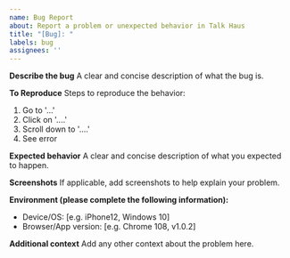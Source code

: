 ```yaml
---
name: Bug Report
about: Report a problem or unexpected behavior in Talk Haus
title: "[Bug]: "
labels: bug
assignees: ''
---
```


**Describe the bug**
A clear and concise description of what the bug is.

**To Reproduce**
Steps to reproduce the behavior:
1. Go to '...'
2. Click on '....'
3. Scroll down to '....'
4. See error

**Expected behavior**
A clear and concise description of what you expected to happen.

**Screenshots**
If applicable, add screenshots to help explain your problem.

**Environment (please complete the following information):**
 - Device/OS: [e.g. iPhone12, Windows 10]
 - Browser/App version: [e.g. Chrome 108, v1.0.2]

**Additional context**
Add any other context about the problem here.
